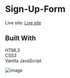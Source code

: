 # Sign-Up-Form

Live site: [Live site](https://ewasarenka.github.io/Sign-Up-Form/)

## Built With
HTML5 <br>
CSS3 <br>
Vanilla JavaScript


![image](https://user-images.githubusercontent.com/112347456/218507218-bcc85c05-6f26-43e2-8c1d-f0bd7651cb43.png)
